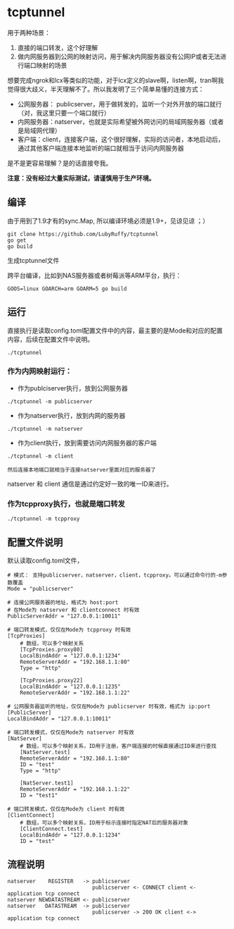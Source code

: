 # tcptunnel
用于两种场景：
1. 直接的端口转发，这个好理解
2. 做内网服务器到公网的映射访问，用于解决内网服务器没有公网IP或者无法进行端口映射的场景

想要完成ngrok和lcx等类似的功能，对于lcx定义的slave啊，listen啊，tran啊我觉得很大歧义，半天理解不了。所以我发明了三个简单易懂的连接方式：
* 公网服务器： publicserver，用于做转发的，监听一个对外开放的端口就行（对，我这里只要一个端口就行）
* 内网服务器：natserver，也就是实际希望被外网访问的局域网服务器（或者是局域网代理）
* 客户端：client，连接客户端，这个很好理解，实际的访问者，本地启动后，通过其他客户端连接本地监听的端口就相当于访问内网服务器

是不是更容易理解？是的话直接夸我。

**注意：没有经过大量实际测试，请谨慎用于生产环境。**

## 编译
由于用到了1.9才有的sync.Map, 所以编译环境必须是1.9+，见谅见谅 ；）
```
git clone https://github.com/LubyRuffy/tcptunnel
go get
go build
```
生成tcptunnel文件

跨平台编译，比如到NAS服务器或者树莓派等ARM平台，执行：
```
GOOS=linux GOARCH=arm GOARM=5 go build
```

## 运行
直接执行是读取config.toml配置文件中的内容，最主要的是Mode和对应的配置内容，后续在配置文件中说明。
```
./tcptunnel 
```

### 作为内网映射运行：
- 作为publciserver执行，放到公网服务器
```
./tcptunnel -m publicserver
```
- 作为natserver执行，放到内网的服务器
```
./tcptunnel -m natserver
```
- 作为client执行，放到需要访问内网服务器的客户端
```
./tcptunnel -m client

然后连接本地端口就相当于连接natserver里面对应的服务器了

```
natserver 和 client 通信是通过约定好一致的唯一ID来进行。

### 作为tcpproxy执行，也就是端口转发
```
./tcptunnel -m tcpproxy
```

## 配置文件说明
默认读取config.toml文件，
```
# 模式： 支持publicserver，natserver，client，tcpproxy。可以通过命令行的-m参数覆盖
Mode = "publicserver"

# 连接公网服务器的地址，格式为 host:port
# 在Mode为 natserver 和 clientconnect 时有效
PublicServerAddr = "127.0.0.1:10011"

# 端口转发模式，仅仅在Mode为 tcpproxy 时有效
[TcpProxies]
    # 数组，可以多个映射关系
    [TcpProxies.proxy80]
    LocalBindAddr = "127.0.0.1:1234"
    RemoteServerAddr = "192.168.1.1:80"
    Type = "http"

    [TcpProxies.proxy22]
    LocalBindAddr = "127.0.0.1:1235"
    RemoteServerAddr = "192.168.1.1:22"

# 公网服务器监听的地址，仅仅在Mode为 publicserver 时有效，格式为 ip:port
[PublicServer]
LocalBindAddr = "127.0.0.1:10011"

# 端口转发模式，仅仅在Mode为 natserver 时有效
[NatServer]
    # 数组，可以多个映射关系，ID用于注册，客户端连接的时候直接通过ID来进行查找
    [NatServer.test]
    RemoteServerAddr = "192.168.1.1:80"
    ID = "test"
    Type = "http"

    [NatServer.test1]
    RemoteServerAddr = "192.168.1.1:22"
    ID = "test1"
    
# 端口转发模式，仅仅在Mode为 client 时有效
[ClientConnect]
    # 数组，可以多个映射关系，ID用于标示连接时指定NAT后的服务器对象
    [ClientConnect.test]
    LocalBindAddr = "127.0.0.1:1234"
    ID = "test"
```

## 流程说明
```
natserver    REGISTER   -> publicserver
                           publicserver <- CONNECT client <- application tcp connect
natserver NEWDATASTREAM <- publicserver
natserver   DATASTREAM  -> publicserver
                           publicserver -> 200 OK client <-> application tcp connect
```
